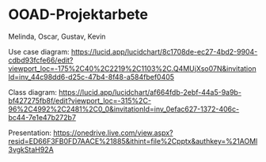 # OOAD-Projektarbete

Melinda, Oscar, Gustav, Kevin

Use case diagram: https://lucid.app/lucidchart/8c1708de-ec27-4bd2-9904-cdbd93fcfe66/edit?viewport_loc=-175%2C40%2C2219%2C1103%2C.Q4MUjXso07N&invitationId=inv_44c98dd6-d25c-47b4-8f48-a584fbef0405

Class diagram: https://lucid.app/lucidchart/af664fdb-2ebf-44a5-9a9b-bf427275fb8f/edit?viewport_loc=-315%2C-96%2C4992%2C2481%2C0_0&invitationId=inv_0efac627-1372-406c-bc44-7e1e47b272b7

Presentation: https://onedrive.live.com/view.aspx?resid=ED66F3FB0FD7AACE%21885&ithint=file%2Cpptx&authkey=%21AOMl3vgkStaH92A
